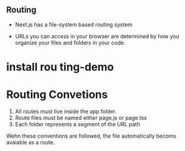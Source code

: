 ## Routing

- Next.js has a file-system based routing system

- URLs  you can access in your browser are determined by how you organize your files and folders in your code. 

# install rou ting-demo


# Routing Convetions

1. All routes must live inside the app folder.
2. Route files must be named either page.js or page.tsx
3. Each folder represents a segment of the URL path

Wehn these conventions are followed, the file automatically becoms avaiable as a route.
